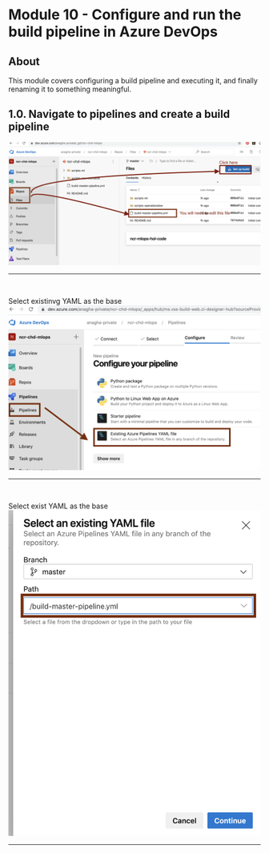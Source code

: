 
# Module 10 - Configure and run the build pipeline in Azure DevOps

## About
This module covers configuring a build pipeline and executing it, and finally renaming it to something meaningful.

## 1.0. Navigate to pipelines and create a build pipeline

![dse2-0](../images/0001-create-build-pipeline-00.png)
<br>
<hr>
<br>

Select existinvg YAML as the base
![dse2-1](../images/0001-create-build-pipeline-01.png)
<br>
<hr>
<br>

Select exist YAML as the base
![dse2-2](../images/0001-create-build-pipeline-02.png)
<br>
<hr>
<br>

